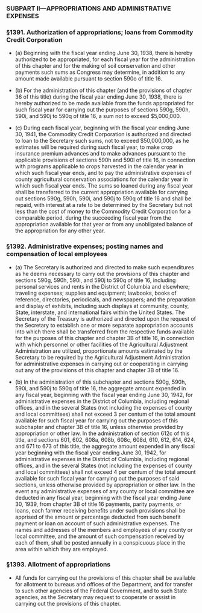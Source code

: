### SUBPART II—APPROPRIATIONS AND ADMINISTRATIVE EXPENSES

### §1391. Authorization of appropriations; loans from Commodity Credit Corporation
* (a) Beginning with the fiscal year ending June 30, 1938, there is hereby authorized to be appropriated, for each fiscal year for the administration of this chapter and for the making of soil conservation and other payments such sums as Congress may determine, in addition to any amount made available pursuant to section 590o of title 16.

* (b) For the administration of this chapter (and the provisions of chapter 36 of this title) during the fiscal year ending June 30, 1938, there is hereby authorized to be made available from the funds appropriated for such fiscal year for carrying out the purposes of sections 590g, 590h, 590i, and 590j to 590q of title 16, a sum not to exceed $5,000,000.

* (c) During each fiscal year, beginning with the fiscal year ending June 30, 1941, the Commodity Credit Corporation is authorized and directed to loan to the Secretary such sums, not to exceed $50,000,000, as he estimates will be required during such fiscal year, to make crop insurance premium advances and to make advances pursuant to the applicable provisions of sections 590h and 590l of title 16, in connection with programs applicable to crops harvested in the calendar year in which such fiscal year ends, and to pay the administrative expenses of county agricultural conservation associations for the calendar year in which such fiscal year ends. The sums so loaned during any fiscal year shall be transferred to the current appropriation available for carrying out sections 590g, 590h, 590i, and 590j to 590q of title 16 and shall be repaid, with interest at a rate to be determined by the Secretary but not less than the cost of money to the Commodity Credit Corporation for a comparable period, during the succeeding fiscal year from the appropriation available for that year or from any unobligated balance of the appropriation for any other year.

### §1392. Administrative expenses; posting names and compensation of local employees
* (a) The Secretary is authorized and directed to make such expenditures as he deems necessary to carry out the provisions of this chapter and sections 590g, 590h, 590i, and 590j to 590q of title 16, including personal services and rents in the District of Columbia and elsewhere; traveling expenses; supplies and equipment; lawbooks, books of reference, directories, periodicals, and newspapers; and the preparation and display of exhibits, including such displays at community, county, State, interstate, and international fairs within the United States. The Secretary of the Treasury is authorized and directed upon the request of the Secretary to establish one or more separate appropriation accounts into which there shall be transferred from the respective funds available for the purposes of this chapter and chapter 3B of title 16, in connection with which personnel or other facilities of the Agricultural Adjustment Administration are utilized, proportionate amounts estimated by the Secretary to be required by the Agricultural Adjustment Administration for administrative expenses in carrying out or cooperating in carrying out any of the provisions of this chapter and chapter 3B of title 16.

* (b) In the administration of this subchapter and sections 590g, 590h, 590i, and 590j to 590q of title 16, the aggregate amount expended in any fiscal year, beginning with the fiscal year ending June 30, 1942, for administrative expenses in the District of Columbia, including regional offices, and in the several States (not including the expenses of county and local committees) shall not exceed 3 per centum of the total amount available for such fiscal year for carrying out the purposes of this subchapter and chapter 3B of title 16, unless otherwise provided by appropriation or other law. In the administration of section 612c of this title, and sections 601, 602, 608a, 608b, 608c, 608d, 610, 612, 614, 624, and 671 to 673 of this title, the aggregate amount expended in any fiscal year beginning with the fiscal year ending June 30, 1942, for administrative expenses in the District of Columbia, including regional offices, and in the several States (not including the expenses of county and local committees) shall not exceed 4 per centum of the total amount available for such fiscal year for carrying out the purposes of said sections, unless otherwise provided by appropriation or other law. In the event any administrative expenses of any county or local committee are deducted in any fiscal year, beginning with the fiscal year ending June 30, 1939, from chapter 3B of title 16 payments, parity payments, or loans, each farmer receiving benefits under such provisions shall be apprised of the amount or percentage deducted from such benefit payment or loan on account of such administrative expenses. The names and addresses of the members and employees of any county or local committee, and the amount of such compensation received by each of them, shall be posted annually in a conspicuous place in the area within which they are employed.

### §1393. Allotment of appropriations
* All funds for carrying out the provisions of this chapter shall be available for allotment to bureaus and offices of the Department, and for transfer to such other agencies of the Federal Government, and to such State agencies, as the Secretary may request to cooperate or assist in carrying out the provisions of this chapter.